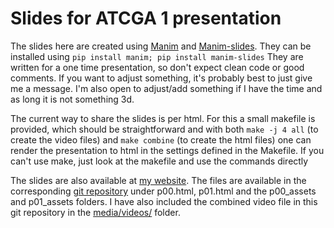 # Slides for ATCGA 1 presentation

The slides here are created using [Manim](https://docs.manim.community/en/stable/index.html)
and [Manim-slides](https://eertmans.be/manim-slides/index.html).
They can be installed using `pip install manim; pip install manim-slides`
They are written for a one time presentation, so don't expect clean code or good comments.
If you want to adjust something, it's probably best to just give me a message.
I'm also open to adjust/add something if I have the time and as long it is not something 3d.

The current way to share the slides is per html.
For this a small makefile is provided, which should be straightforward and with both
`make -j 4 all` (to create the video files) and `make combine` (to create the html files) one can render the presentation to html in the settings defined in the Makefile.
If you can't use make, just look at the makefile and use the commands directly 

The slides are also available at [my website](https://spooky.moe/presentations.html).
The files are available in the corresponding [git repository](https://github.com/spookyGh0st/spookygh0st.github.io)
under p00.html, p01.html and the p00_assets and p01_assets folders.
I have also included the combined video file in this git repository in the [media/videos/](./media/videos) folder.
